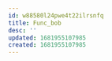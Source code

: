 ```yaml
---
id: w88580l24pwe4t22ilrsnfq
title: Func_bob
desc: ''
updated: 1681955107985
created: 1681955107985
---
```


